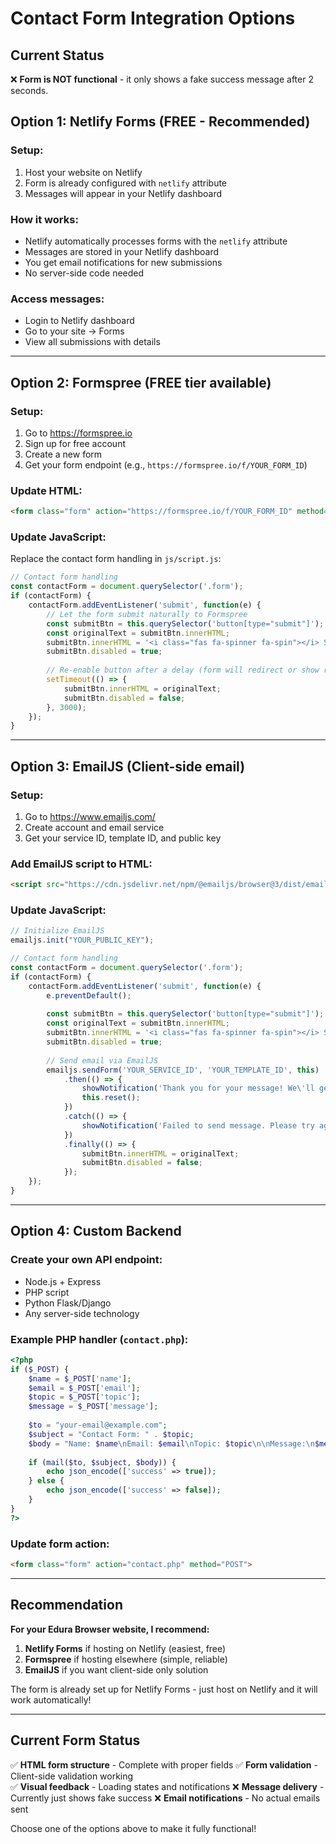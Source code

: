 # Contact Form Integration Options

## Current Status
❌ **Form is NOT functional** - it only shows a fake success message after 2 seconds.

## Option 1: Netlify Forms (FREE - Recommended)

### Setup:
1. Host your website on Netlify
2. Form is already configured with `netlify` attribute
3. Messages will appear in your Netlify dashboard

### How it works:
- Netlify automatically processes forms with the `netlify` attribute
- Messages are stored in your Netlify dashboard
- You get email notifications for new submissions
- No server-side code needed

### Access messages:
- Login to Netlify dashboard
- Go to your site → Forms
- View all submissions with details

---

## Option 2: Formspree (FREE tier available)

### Setup:
1. Go to https://formspree.io
2. Sign up for free account
3. Create a new form
4. Get your form endpoint (e.g., `https://formspree.io/f/YOUR_FORM_ID`)

### Update HTML:
```html
<form class="form" action="https://formspree.io/f/YOUR_FORM_ID" method="POST">
```

### Update JavaScript:
Replace the contact form handling in `js/script.js`:

```javascript
// Contact form handling
const contactForm = document.querySelector('.form');
if (contactForm) {
    contactForm.addEventListener('submit', function(e) {
        // Let the form submit naturally to Formspree
        const submitBtn = this.querySelector('button[type="submit"]');
        const originalText = submitBtn.innerHTML;
        submitBtn.innerHTML = '<i class="fas fa-spinner fa-spin"></i> Sending...';
        submitBtn.disabled = true;
        
        // Re-enable button after a delay (form will redirect or show result)
        setTimeout(() => {
            submitBtn.innerHTML = originalText;
            submitBtn.disabled = false;
        }, 3000);
    });
}
```

---

## Option 3: EmailJS (Client-side email)

### Setup:
1. Go to https://www.emailjs.com/
2. Create account and email service
3. Get your service ID, template ID, and public key

### Add EmailJS script to HTML:
```html
<script src="https://cdn.jsdelivr.net/npm/@emailjs/browser@3/dist/email.min.js"></script>
```

### Update JavaScript:
```javascript
// Initialize EmailJS
emailjs.init("YOUR_PUBLIC_KEY");

// Contact form handling
const contactForm = document.querySelector('.form');
if (contactForm) {
    contactForm.addEventListener('submit', function(e) {
        e.preventDefault();
        
        const submitBtn = this.querySelector('button[type="submit"]');
        const originalText = submitBtn.innerHTML;
        submitBtn.innerHTML = '<i class="fas fa-spinner fa-spin"></i> Sending...';
        submitBtn.disabled = true;
        
        // Send email via EmailJS
        emailjs.sendForm('YOUR_SERVICE_ID', 'YOUR_TEMPLATE_ID', this)
            .then(() => {
                showNotification('Thank you for your message! We\'ll get back to you soon.', 'success');
                this.reset();
            })
            .catch(() => {
                showNotification('Failed to send message. Please try again.', 'error');
            })
            .finally(() => {
                submitBtn.innerHTML = originalText;
                submitBtn.disabled = false;
            });
    });
}
```

---

## Option 4: Custom Backend

### Create your own API endpoint:
- Node.js + Express
- PHP script
- Python Flask/Django
- Any server-side technology

### Example PHP handler (`contact.php`):
```php
<?php
if ($_POST) {
    $name = $_POST['name'];
    $email = $_POST['email'];
    $topic = $_POST['topic'];
    $message = $_POST['message'];
    
    $to = "your-email@example.com";
    $subject = "Contact Form: " . $topic;
    $body = "Name: $name\nEmail: $email\nTopic: $topic\n\nMessage:\n$message";
    
    if (mail($to, $subject, $body)) {
        echo json_encode(['success' => true]);
    } else {
        echo json_encode(['success' => false]);
    }
}
?>
```

### Update form action:
```html
<form class="form" action="contact.php" method="POST">
```

---

## Recommendation

**For your Edura Browser website, I recommend:**

1. **Netlify Forms** if hosting on Netlify (easiest, free)
2. **Formspree** if hosting elsewhere (simple, reliable)
3. **EmailJS** if you want client-side only solution

The form is already set up for Netlify Forms - just host on Netlify and it will work automatically!

---

## Current Form Status

✅ **HTML form structure** - Complete with proper fields
✅ **Form validation** - Client-side validation working  
✅ **Visual feedback** - Loading states and notifications
❌ **Message delivery** - Currently just shows fake success
❌ **Email notifications** - No actual emails sent

Choose one of the options above to make it fully functional!
